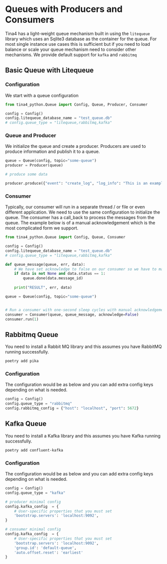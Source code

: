 # Queues with Producers and Consumers

Tina4 has a light-weight queue mechanism built in using the `litequeue` library which uses an Sqlite3 database as the container for the queue.
For most single instance use cases this is sufficient but if you need to load balance or scale your queue mechanism  need to consider other mechanisms.
We provide default support for `kafka` and `rabbitmq`

## Basic Queue with Litequeue


### Configuration
We start with a queue configuration

```python
from tina4_python.Queue import Config, Queue, Producer, Consumer

config = Config()
config.litequeue_database_name = "test_queue.db"
# config.queue_type = "litequeue,rabbitmq,kafka"
``` 

### Queue and Producer
We initialize the queue and create a producer. Producers are used to produce information and publish it to a queue.

```python
queue = Queue(config, topic="some-queue")
producer = Producer(queue)

# produce some data

producer.produce({"event": "create_log", "log_info": "This is an example of a producer creating a log event"})
```

### Consumer

Typically, our consumer will run in a separate thread / or file or even different application. We need to use the same configuration to initialize the queue.
The consumer has a call_back to process the messages from the queue. The example below is of a manual acknowledgement which is the most complicated form we support.

```python
from tina4_python.Queue import Config, Queue, Consumer

config = Config()
config.litequeue_database_name = "test_queue.db"
# config.queue_type = "litequeue,rabbitmq,kafka"

def queue_message(queue, err, data):
    # We have set acknowledge to false on our consumer so we have to manually acknowledge the message
    if data is not None and data.status == 1:
        queue.done(data.message_id)
        
    print("RESULT", err, data)

queue = Queue(config, topic="some-queue")


# Run a consumer with one-second sleep cycles with manual acknowledgement
consumer = Consumer(queue, queue_message, acknowledge=False)
consumer.run(1)
```

## Rabbitmq Queue

You need to install a Rabbit MQ library and this assumes you have RabbitMQ running successfully.

```bash
poetry add pika
```

### Configuration

The configuration would be as below and you can add extra config keys depending on what is needed.

```python
config = Config()
config.queue_type = "rabbitmq"
config.rabbitmq_config = {"host": "localhost", "port": 5672}
```

## Kafka Queue

You need to install a Kafka library and this assumes you have Kafka running successfully.

```bash
poetry add confluent-kafka
```

### Configuration

The configuration would be as below and you can add extra config keys depending on what is needed.

```python
config = Config()
config.queue_type = "kafka"

# producer minimal config
config.kafka_config  = {
    # User-specific properties that you must set
    'bootstrap.servers': 'localhost:9092',
}

# consumer minimal config
config.kafka_config  = {
    # User-specific properties that you must set
    'bootstrap.servers': 'localhost:9092',
    'group.id': 'default-queue',
    'auto.offset.reset': 'earliest'
}

```

